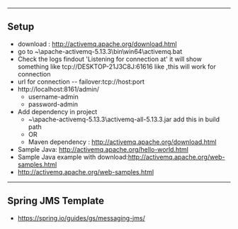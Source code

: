 ------------
  Setup 
-----------
  * download : http://activemq.apache.org/download.html
  * go to ~\apache-activemq-5.13.3\bin\win64\activemq.bat
  * Check the logs findout  'Listening for connection at' it will show something like tcp://DESKTOP-21J3C8J:61616 like ,this will work for connection 
  * url for connection -- failover:tcp://host:port
  * http://localhost:8161/admin/
    - username-admin
    - password-admin
  * Add dependency in project 
    - ~\apache-activemq-5.13.3\activemq-all-5.13.3.jar add this in build path
    - OR
    - Maven dependency : http://activemq.apache.org/download.html
  * Sample Java: http://activemq.apache.org/hello-world.html
  * Sample Java example with download:http://activemq.apache.org/web-samples.html
  * http://activemq.apache.org/web-samples.html
--------------------
Spring JMS Template  
------------------
* https://spring.io/guides/gs/messaging-jms/

